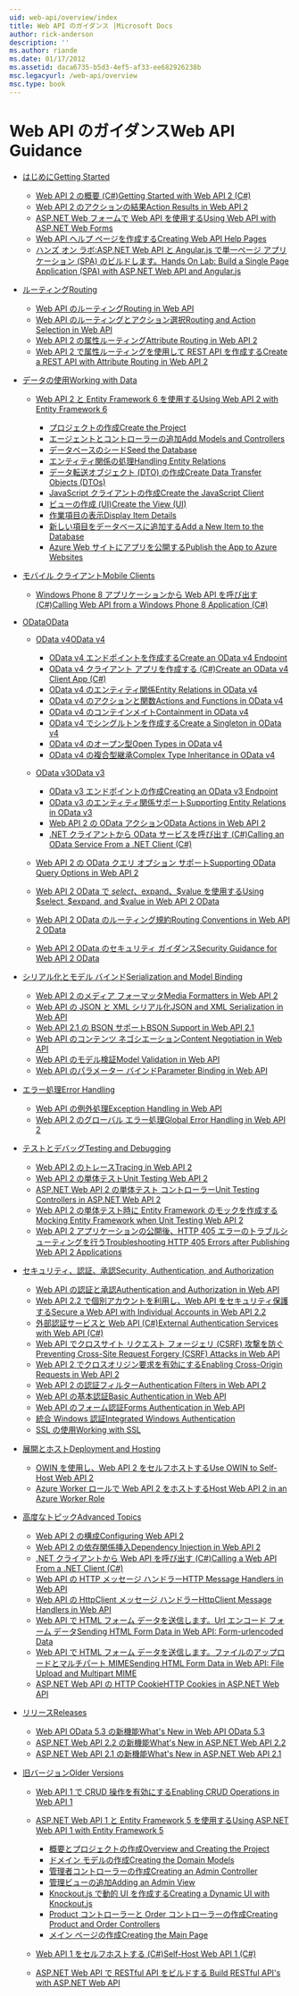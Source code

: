 ```yaml
---
uid: web-api/overview/index
title: Web API のガイダンス |Microsoft Docs
author: rick-anderson
description: ''
ms.author: riande
ms.date: 01/17/2012
ms.assetid: daca6735-b5d3-4ef5-af33-ee682926238b
msc.legacyurl: /web-api/overview
msc.type: book
---
```

<a name="web-api-guidance"></a><span data-ttu-id="55559-102">Web API のガイダンス</span><span class="sxs-lookup"><span data-stu-id="55559-102">Web API Guidance</span></span>
====================
- [<span data-ttu-id="55559-103">はじめに</span><span class="sxs-lookup"><span data-stu-id="55559-103">Getting Started</span></span>](getting-started-with-aspnet-web-api/index.md)

    - [<span data-ttu-id="55559-104">Web API 2 の概要 (C#)</span><span class="sxs-lookup"><span data-stu-id="55559-104">Getting Started with Web API 2 (C#)</span></span>](getting-started-with-aspnet-web-api/tutorial-your-first-web-api.md)
    - [<span data-ttu-id="55559-105">Web API 2 のアクションの結果</span><span class="sxs-lookup"><span data-stu-id="55559-105">Action Results in Web API 2</span></span>](getting-started-with-aspnet-web-api/action-results.md)
    - [<span data-ttu-id="55559-106">ASP.NET Web フォームで Web API を使用する</span><span class="sxs-lookup"><span data-stu-id="55559-106">Using Web API with ASP.NET Web Forms</span></span>](getting-started-with-aspnet-web-api/using-web-api-with-aspnet-web-forms.md)
    - [<span data-ttu-id="55559-107">Web API ヘルプ ページを作成する</span><span class="sxs-lookup"><span data-stu-id="55559-107">Creating Web API Help Pages</span></span>](getting-started-with-aspnet-web-api/creating-api-help-pages.md)
    - [<span data-ttu-id="55559-108">ハンズ オン ラボ:ASP.NET Web API と Angular.js で単一ページ アプリケーション (SPA) のビルドします。</span><span class="sxs-lookup"><span data-stu-id="55559-108">Hands On Lab: Build a Single Page Application (SPA) with ASP.NET Web API and Angular.js</span></span>](getting-started-with-aspnet-web-api/build-a-single-page-application-spa-with-aspnet-web-api-and-angularjs.md)
- [<span data-ttu-id="55559-109">ルーティング</span><span class="sxs-lookup"><span data-stu-id="55559-109">Routing</span></span>](web-api-routing-and-actions/index.md)

    - [<span data-ttu-id="55559-110">Web API のルーティング</span><span class="sxs-lookup"><span data-stu-id="55559-110">Routing in Web API</span></span>](web-api-routing-and-actions/routing-in-aspnet-web-api.md)
    - [<span data-ttu-id="55559-111">Web API のルーティングとアクション選択</span><span class="sxs-lookup"><span data-stu-id="55559-111">Routing and Action Selection in Web API</span></span>](web-api-routing-and-actions/routing-and-action-selection.md)
    - [<span data-ttu-id="55559-112">Web API 2 の属性ルーティング</span><span class="sxs-lookup"><span data-stu-id="55559-112">Attribute Routing in Web API 2</span></span>](web-api-routing-and-actions/attribute-routing-in-web-api-2.md)
    - [<span data-ttu-id="55559-113">Web API 2 で属性ルーティングを使用して REST API を作成する</span><span class="sxs-lookup"><span data-stu-id="55559-113">Create a REST API with Attribute Routing in Web API 2</span></span>](web-api-routing-and-actions/create-a-rest-api-with-attribute-routing.md)
- [<span data-ttu-id="55559-114">データの使用</span><span class="sxs-lookup"><span data-stu-id="55559-114">Working with Data</span></span>](data/index.md)

    - [<span data-ttu-id="55559-115">Web API 2 と Entity Framework 6 を使用する</span><span class="sxs-lookup"><span data-stu-id="55559-115">Using Web API 2 with Entity Framework 6</span></span>](data/using-web-api-with-entity-framework/index.md)

        - [<span data-ttu-id="55559-116">プロジェクトの作成</span><span class="sxs-lookup"><span data-stu-id="55559-116">Create the Project</span></span>](data/using-web-api-with-entity-framework/part-1.md)
        - [<span data-ttu-id="55559-117">エージェントとコントローラーの追加</span><span class="sxs-lookup"><span data-stu-id="55559-117">Add Models and Controllers</span></span>](data/using-web-api-with-entity-framework/part-2.md)
        - [<span data-ttu-id="55559-118">データベースのシード</span><span class="sxs-lookup"><span data-stu-id="55559-118">Seed the Database</span></span>](data/using-web-api-with-entity-framework/part-3.md)
        - [<span data-ttu-id="55559-119">エンティティ関係の処理</span><span class="sxs-lookup"><span data-stu-id="55559-119">Handling Entity Relations</span></span>](data/using-web-api-with-entity-framework/part-4.md)
        - [<span data-ttu-id="55559-120">データ転送オブジェクト (DTO) の作成</span><span class="sxs-lookup"><span data-stu-id="55559-120">Create Data Transfer Objects (DTOs)</span></span>](data/using-web-api-with-entity-framework/part-5.md)
        - [<span data-ttu-id="55559-121">JavaScript クライアントの作成</span><span class="sxs-lookup"><span data-stu-id="55559-121">Create the JavaScript Client</span></span>](data/using-web-api-with-entity-framework/part-6.md)
        - [<span data-ttu-id="55559-122">ビューの作成 (UI)</span><span class="sxs-lookup"><span data-stu-id="55559-122">Create the View (UI)</span></span>](data/using-web-api-with-entity-framework/part-7.md)
        - [<span data-ttu-id="55559-123">作業項目の表示</span><span class="sxs-lookup"><span data-stu-id="55559-123">Display Item Details</span></span>](data/using-web-api-with-entity-framework/part-8.md)
        - [<span data-ttu-id="55559-124">新しい項目をデータベースに追加する</span><span class="sxs-lookup"><span data-stu-id="55559-124">Add a New Item to the Database</span></span>](data/using-web-api-with-entity-framework/part-9.md)
        - [<span data-ttu-id="55559-125">Azure Web サイトにアプリを公開する</span><span class="sxs-lookup"><span data-stu-id="55559-125">Publish the App to Azure Websites</span></span>](data/using-web-api-with-entity-framework/part-10.md)
- [<span data-ttu-id="55559-126">モバイル クライアント</span><span class="sxs-lookup"><span data-stu-id="55559-126">Mobile Clients</span></span>](mobile-clients/index.md)

    - [<span data-ttu-id="55559-127">Windows Phone 8 アプリケーションから Web API を呼び出す (C#)</span><span class="sxs-lookup"><span data-stu-id="55559-127">Calling Web API from a Windows Phone 8 Application (C#)</span></span>](mobile-clients/calling-web-api-from-a-windows-phone-8-application.md)
- [<span data-ttu-id="55559-128">OData</span><span class="sxs-lookup"><span data-stu-id="55559-128">OData</span></span>](odata-support-in-aspnet-web-api/index.md)

    - [<span data-ttu-id="55559-129">OData v4</span><span class="sxs-lookup"><span data-stu-id="55559-129">OData v4</span></span>](odata-support-in-aspnet-web-api/odata-v4/index.md)

        - [<span data-ttu-id="55559-130">OData v4 エンドポイントを作成する</span><span class="sxs-lookup"><span data-stu-id="55559-130">Create an OData v4 Endpoint</span></span>](odata-support-in-aspnet-web-api/odata-v4/create-an-odata-v4-endpoint.md)
        - [<span data-ttu-id="55559-131">OData v4 クライアント アプリを作成する (C#)</span><span class="sxs-lookup"><span data-stu-id="55559-131">Create an OData v4 Client App (C#)</span></span>](odata-support-in-aspnet-web-api/odata-v4/create-an-odata-v4-client-app.md)
        - [<span data-ttu-id="55559-132">OData v4 のエンティティ関係</span><span class="sxs-lookup"><span data-stu-id="55559-132">Entity Relations in OData v4</span></span>](odata-support-in-aspnet-web-api/odata-v4/entity-relations-in-odata-v4.md)
        - [<span data-ttu-id="55559-133">OData v4 のアクションと関数</span><span class="sxs-lookup"><span data-stu-id="55559-133">Actions and Functions in OData v4</span></span>](odata-support-in-aspnet-web-api/odata-v4/odata-actions-and-functions.md)
        - [<span data-ttu-id="55559-134">OData v4 のコンテインメイト</span><span class="sxs-lookup"><span data-stu-id="55559-134">Containment in OData v4</span></span>](odata-support-in-aspnet-web-api/odata-v4/odata-containment-in-web-api-22.md)
        - [<span data-ttu-id="55559-135">OData v4 でシングルトンを作成する</span><span class="sxs-lookup"><span data-stu-id="55559-135">Create a Singleton in OData v4</span></span>](odata-support-in-aspnet-web-api/odata-v4/using-a-singleton-in-an-odata-endpoint-in-web-api-22.md)
        - [<span data-ttu-id="55559-136">OData v4 のオープン型</span><span class="sxs-lookup"><span data-stu-id="55559-136">Open Types in OData v4</span></span>](odata-support-in-aspnet-web-api/odata-v4/use-open-types-in-odata-v4.md)
        - [<span data-ttu-id="55559-137">OData v4 の複合型継承</span><span class="sxs-lookup"><span data-stu-id="55559-137">Complex Type Inheritance in OData v4</span></span>](odata-support-in-aspnet-web-api/odata-v4/complex-type-inheritance-in-odata-v4.md)
    - [<span data-ttu-id="55559-138">OData v3</span><span class="sxs-lookup"><span data-stu-id="55559-138">OData v3</span></span>](odata-support-in-aspnet-web-api/odata-v3/index.md)

        - [<span data-ttu-id="55559-139">OData v3 エンドポイントの作成</span><span class="sxs-lookup"><span data-stu-id="55559-139">Creating an OData v3 Endpoint</span></span>](odata-support-in-aspnet-web-api/odata-v3/creating-an-odata-endpoint.md)
        - [<span data-ttu-id="55559-140">OData v3 のエンティティ関係サポート</span><span class="sxs-lookup"><span data-stu-id="55559-140">Supporting Entity Relations in OData v3</span></span>](odata-support-in-aspnet-web-api/odata-v3/working-with-entity-relations.md)
        - [<span data-ttu-id="55559-141">Web API 2 の OData アクション</span><span class="sxs-lookup"><span data-stu-id="55559-141">OData Actions in Web API 2</span></span>](odata-support-in-aspnet-web-api/odata-v3/odata-actions.md)
        - [<span data-ttu-id="55559-142">.NET クライアントから OData サービスを呼び出す (C#)</span><span class="sxs-lookup"><span data-stu-id="55559-142">Calling an OData Service From a .NET Client (C#)</span></span>](odata-support-in-aspnet-web-api/odata-v3/calling-an-odata-service-from-a-net-client.md)
    - [<span data-ttu-id="55559-143">Web API 2 の OData クエリ オプション サポート</span><span class="sxs-lookup"><span data-stu-id="55559-143">Supporting OData Query Options in Web API 2</span></span>](odata-support-in-aspnet-web-api/supporting-odata-query-options.md)
    - [<span data-ttu-id="55559-144">Web API 2 OData で $select、$expand、$value を使用する</span><span class="sxs-lookup"><span data-stu-id="55559-144">Using $select, $expand, and $value in Web API 2 OData</span></span>](odata-support-in-aspnet-web-api/using-select-expand-and-value.md)
    - [<span data-ttu-id="55559-145">Web API 2 OData のルーティング規約</span><span class="sxs-lookup"><span data-stu-id="55559-145">Routing Conventions in Web API 2 OData</span></span>](odata-support-in-aspnet-web-api/odata-routing-conventions.md)
    - [<span data-ttu-id="55559-146">Web API 2 OData のセキュリティ ガイダンス</span><span class="sxs-lookup"><span data-stu-id="55559-146">Security Guidance for Web API 2 OData</span></span>](odata-support-in-aspnet-web-api/odata-security-guidance.md)
- [<span data-ttu-id="55559-147">シリアル化とモデル バインド</span><span class="sxs-lookup"><span data-stu-id="55559-147">Serialization and Model Binding</span></span>](formats-and-model-binding/index.md)

    - [<span data-ttu-id="55559-148">Web API 2 のメディア フォーマッタ</span><span class="sxs-lookup"><span data-stu-id="55559-148">Media Formatters in Web API 2</span></span>](formats-and-model-binding/media-formatters.md)
    - [<span data-ttu-id="55559-149">Web API の JSON と XML シリアル化</span><span class="sxs-lookup"><span data-stu-id="55559-149">JSON and XML Serialization in Web API</span></span>](formats-and-model-binding/json-and-xml-serialization.md)
    - [<span data-ttu-id="55559-150">Web API 2.1 の BSON サポート</span><span class="sxs-lookup"><span data-stu-id="55559-150">BSON Support in Web API 2.1</span></span>](formats-and-model-binding/bson-support-in-web-api-21.md)
    - [<span data-ttu-id="55559-151">Web API のコンテンツ ネゴシエーション</span><span class="sxs-lookup"><span data-stu-id="55559-151">Content Negotiation in Web API</span></span>](formats-and-model-binding/content-negotiation.md)
    - [<span data-ttu-id="55559-152">Web API のモデル検証</span><span class="sxs-lookup"><span data-stu-id="55559-152">Model Validation in Web API</span></span>](formats-and-model-binding/model-validation-in-aspnet-web-api.md)
    - [<span data-ttu-id="55559-153">Web API のパラメーター バインド</span><span class="sxs-lookup"><span data-stu-id="55559-153">Parameter Binding in Web API</span></span>](formats-and-model-binding/parameter-binding-in-aspnet-web-api.md)
- [<span data-ttu-id="55559-154">エラー処理</span><span class="sxs-lookup"><span data-stu-id="55559-154">Error Handling</span></span>](error-handling/index.md)

    - [<span data-ttu-id="55559-155">Web API の例外処理</span><span class="sxs-lookup"><span data-stu-id="55559-155">Exception Handling in Web API</span></span>](error-handling/exception-handling.md)
    - [<span data-ttu-id="55559-156">Web API 2 のグローバル エラー処理</span><span class="sxs-lookup"><span data-stu-id="55559-156">Global Error Handling in Web API 2</span></span>](error-handling/web-api-global-error-handling.md)
- [<span data-ttu-id="55559-157">テストとデバッグ</span><span class="sxs-lookup"><span data-stu-id="55559-157">Testing and Debugging</span></span>](testing-and-debugging/index.md)

    - [<span data-ttu-id="55559-158">Web API 2 のトレース</span><span class="sxs-lookup"><span data-stu-id="55559-158">Tracing in Web API 2</span></span>](testing-and-debugging/tracing-in-aspnet-web-api.md)
    - [<span data-ttu-id="55559-159">Web API 2 の単体テスト</span><span class="sxs-lookup"><span data-stu-id="55559-159">Unit Testing Web API 2</span></span>](testing-and-debugging/unit-testing-with-aspnet-web-api.md)
    - [<span data-ttu-id="55559-160">ASP.NET Web API 2 の単体テスト コントローラー</span><span class="sxs-lookup"><span data-stu-id="55559-160">Unit Testing Controllers in ASP.NET Web API 2</span></span>](testing-and-debugging/unit-testing-controllers-in-web-api.md)
    - [<span data-ttu-id="55559-161">Web API 2 の単体テスト時に Entity Framework のモックを作成する</span><span class="sxs-lookup"><span data-stu-id="55559-161">Mocking Entity Framework when Unit Testing Web API 2</span></span>](testing-and-debugging/mocking-entity-framework-when-unit-testing-aspnet-web-api-2.md)
    - [<span data-ttu-id="55559-162">Web API 2 アプリケーションの公開後、HTTP 405 エラーのトラブルシューティングを行う</span><span class="sxs-lookup"><span data-stu-id="55559-162">Troubleshooting HTTP 405 Errors after Publishing Web API 2 Applications</span></span>](testing-and-debugging/troubleshooting-http-405-errors-after-publishing-web-api-applications.md)
- [<span data-ttu-id="55559-163">セキュリティ、認証、承認</span><span class="sxs-lookup"><span data-stu-id="55559-163">Security, Authentication, and Authorization</span></span>](security/index.md)

    - [<span data-ttu-id="55559-164">Web API の認証と承認</span><span class="sxs-lookup"><span data-stu-id="55559-164">Authentication and Authorization in Web API</span></span>](security/authentication-and-authorization-in-aspnet-web-api.md)
    - [<span data-ttu-id="55559-165">Web API 2.2 で個別アカウントを利用し、Web API をセキュリティ保護する</span><span class="sxs-lookup"><span data-stu-id="55559-165">Secure a Web API with Individual Accounts in Web API 2.2</span></span>](security/individual-accounts-in-web-api.md)
    - [<span data-ttu-id="55559-166">外部認証サービスと Web API (C#)</span><span class="sxs-lookup"><span data-stu-id="55559-166">External Authentication Services with Web API (C#)</span></span>](security/external-authentication-services.md)
    - [<span data-ttu-id="55559-167">Web API でクロスサイト リクエスト フォージェリ (CSRF) 攻撃を防ぐ</span><span class="sxs-lookup"><span data-stu-id="55559-167">Preventing Cross-Site Request Forgery (CSRF) Attacks in Web API</span></span>](security/preventing-cross-site-request-forgery-csrf-attacks.md)
    - [<span data-ttu-id="55559-168">Web API 2 でクロスオリジン要求を有効にする</span><span class="sxs-lookup"><span data-stu-id="55559-168">Enabling Cross-Origin Requests in Web API 2</span></span>](security/enabling-cross-origin-requests-in-web-api.md)
    - [<span data-ttu-id="55559-169">Web API 2 の認証フィルター</span><span class="sxs-lookup"><span data-stu-id="55559-169">Authentication Filters in Web API 2</span></span>](security/authentication-filters.md)
    - [<span data-ttu-id="55559-170">Web API の基本認証</span><span class="sxs-lookup"><span data-stu-id="55559-170">Basic Authentication in Web API</span></span>](security/basic-authentication.md)
    - [<span data-ttu-id="55559-171">Web API のフォーム認証</span><span class="sxs-lookup"><span data-stu-id="55559-171">Forms Authentication in Web API</span></span>](security/forms-authentication.md)
    - [<span data-ttu-id="55559-172">統合 Windows 認証</span><span class="sxs-lookup"><span data-stu-id="55559-172">Integrated Windows Authentication</span></span>](security/integrated-windows-authentication.md)
    - [<span data-ttu-id="55559-173">SSL の使用</span><span class="sxs-lookup"><span data-stu-id="55559-173">Working with SSL</span></span>](security/working-with-ssl-in-web-api.md)
- [<span data-ttu-id="55559-174">展開とホスト</span><span class="sxs-lookup"><span data-stu-id="55559-174">Deployment and Hosting</span></span>](hosting-aspnet-web-api/index.md)

    - [<span data-ttu-id="55559-175">OWIN を使用し、Web API 2 をセルフホストする</span><span class="sxs-lookup"><span data-stu-id="55559-175">Use OWIN to Self-Host Web API 2</span></span>](hosting-aspnet-web-api/use-owin-to-self-host-web-api.md)
    - [<span data-ttu-id="55559-176">Azure Worker ロールで Web API 2 をホストする</span><span class="sxs-lookup"><span data-stu-id="55559-176">Host Web API 2 in an Azure Worker Role</span></span>](hosting-aspnet-web-api/host-aspnet-web-api-in-an-azure-worker-role.md)
- [<span data-ttu-id="55559-177">高度なトピック</span><span class="sxs-lookup"><span data-stu-id="55559-177">Advanced Topics</span></span>](advanced/index.md)

    - [<span data-ttu-id="55559-178">Web API 2 の構成</span><span class="sxs-lookup"><span data-stu-id="55559-178">Configuring Web API 2</span></span>](advanced/configuring-aspnet-web-api.md)
    - [<span data-ttu-id="55559-179">Web API 2 の依存関係挿入</span><span class="sxs-lookup"><span data-stu-id="55559-179">Dependency Injection in Web API 2</span></span>](advanced/dependency-injection.md)
    - [<span data-ttu-id="55559-180">.NET クライアントから Web API を呼び出す (C#)</span><span class="sxs-lookup"><span data-stu-id="55559-180">Calling a Web API From a .NET Client (C#)</span></span>](advanced/calling-a-web-api-from-a-net-client.md)
    - [<span data-ttu-id="55559-181">Web API の HTTP メッセージ ハンドラー</span><span class="sxs-lookup"><span data-stu-id="55559-181">HTTP Message Handlers in Web API</span></span>](advanced/http-message-handlers.md)
    - [<span data-ttu-id="55559-182">Web API の HttpClient メッセージ ハンドラー</span><span class="sxs-lookup"><span data-stu-id="55559-182">HttpClient Message Handlers in Web API</span></span>](advanced/httpclient-message-handlers.md)
    - [<span data-ttu-id="55559-183">Web API で HTML フォーム データを送信します。Url エンコード フォーム データ</span><span class="sxs-lookup"><span data-stu-id="55559-183">Sending HTML Form Data in Web API: Form-urlencoded Data</span></span>](advanced/sending-html-form-data-part-1.md)
    - [<span data-ttu-id="55559-184">Web API で HTML フォーム データを送信します。ファイルのアップロードとマルチパート MIME</span><span class="sxs-lookup"><span data-stu-id="55559-184">Sending HTML Form Data in Web API: File Upload and Multipart MIME</span></span>](advanced/sending-html-form-data-part-2.md)
    - [<span data-ttu-id="55559-185">ASP.NET Web API の HTTP Cookie</span><span class="sxs-lookup"><span data-stu-id="55559-185">HTTP Cookies in ASP.NET Web API</span></span>](advanced/http-cookies.md)
- [<span data-ttu-id="55559-186">リリース</span><span class="sxs-lookup"><span data-stu-id="55559-186">Releases</span></span>](releases/index.md)

    - [<span data-ttu-id="55559-187">Web API OData 5.3 の新機能</span><span class="sxs-lookup"><span data-stu-id="55559-187">What's New in Web API OData 5.3</span></span>](releases/whats-new-in-aspnet-web-api-odata-53.md)
    - [<span data-ttu-id="55559-188">ASP.NET Web API 2.2 の新機能</span><span class="sxs-lookup"><span data-stu-id="55559-188">What's New in ASP.NET Web API 2.2</span></span>](releases/whats-new-in-aspnet-web-api-22.md)
    - [<span data-ttu-id="55559-189">ASP.NET Web API 2.1 の新機能</span><span class="sxs-lookup"><span data-stu-id="55559-189">What's New in ASP.NET Web API 2.1</span></span>](releases/whats-new-in-aspnet-web-api-21.md)
- [<span data-ttu-id="55559-190">旧バージョン</span><span class="sxs-lookup"><span data-stu-id="55559-190">Older Versions</span></span>](older-versions/index.md)

    - [<span data-ttu-id="55559-191">Web API 1 で CRUD 操作を有効にする</span><span class="sxs-lookup"><span data-stu-id="55559-191">Enabling CRUD Operations in Web API 1</span></span>](older-versions/creating-a-web-api-that-supports-crud-operations.md)
    - [<span data-ttu-id="55559-192">ASP.NET Web API 1 と Entity Framework 5 を使用する</span><span class="sxs-lookup"><span data-stu-id="55559-192">Using ASP.NET Web API 1 with Entity Framework 5</span></span>](older-versions/using-web-api-1-with-entity-framework-5/index.md)

        - [<span data-ttu-id="55559-193">概要とプロジェクトの作成</span><span class="sxs-lookup"><span data-stu-id="55559-193">Overview and Creating the Project</span></span>](older-versions/using-web-api-1-with-entity-framework-5/using-web-api-with-entity-framework-part-1.md)
        - [<span data-ttu-id="55559-194">ドメイン モデルの作成</span><span class="sxs-lookup"><span data-stu-id="55559-194">Creating the Domain Models</span></span>](older-versions/using-web-api-1-with-entity-framework-5/using-web-api-with-entity-framework-part-2.md)
        - [<span data-ttu-id="55559-195">管理者コントローラーの作成</span><span class="sxs-lookup"><span data-stu-id="55559-195">Creating an Admin Controller</span></span>](older-versions/using-web-api-1-with-entity-framework-5/using-web-api-with-entity-framework-part-3.md)
        - [<span data-ttu-id="55559-196">管理ビューの追加</span><span class="sxs-lookup"><span data-stu-id="55559-196">Adding an Admin View</span></span>](older-versions/using-web-api-1-with-entity-framework-5/using-web-api-with-entity-framework-part-4.md)
        - [<span data-ttu-id="55559-197">Knockout.js で動的 UI を作成する</span><span class="sxs-lookup"><span data-stu-id="55559-197">Creating a Dynamic UI with Knockout.js</span></span>](older-versions/using-web-api-1-with-entity-framework-5/using-web-api-with-entity-framework-part-5.md)
        - [<span data-ttu-id="55559-198">Product コントローラーと Order コントローラーの作成</span><span class="sxs-lookup"><span data-stu-id="55559-198">Creating Product and Order Controllers</span></span>](older-versions/using-web-api-1-with-entity-framework-5/using-web-api-with-entity-framework-part-6.md)
        - [<span data-ttu-id="55559-199">メイン ページの作成</span><span class="sxs-lookup"><span data-stu-id="55559-199">Creating the Main Page</span></span>](older-versions/using-web-api-1-with-entity-framework-5/using-web-api-with-entity-framework-part-7.md)
    - [<span data-ttu-id="55559-200">Web API 1 をセルフホストする (C#)</span><span class="sxs-lookup"><span data-stu-id="55559-200">Self-Host Web API 1 (C#)</span></span>](older-versions/self-host-a-web-api.md)
    - [<span data-ttu-id="55559-201">ASP.NET Web API で RESTful API をビルドする </span><span class="sxs-lookup"><span data-stu-id="55559-201">Build RESTful API's with ASP.NET Web API</span></span>](older-versions/build-restful-apis-with-aspnet-web-api.md)
